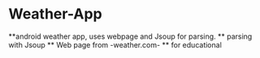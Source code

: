 # Weather-App
**android weather app, uses webpage and Jsoup for parsing.
** parsing with Jsoup
** Web page from -weather.com-
** for educational

